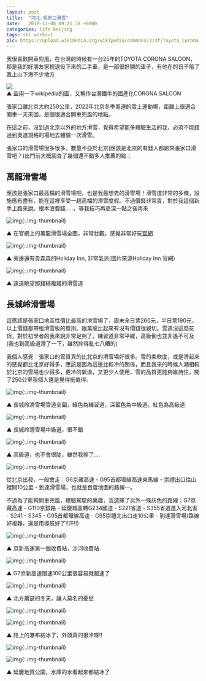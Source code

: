 ```yaml
---
layout: post
title:  "河北.張家口滑雪"
date:   2018-12-08 09:21:38 +0800
categories: life beijing 
tags: ski workout
pic: https://upload.wikimedia.org/wikipedia/commons/3/3f/Toyota_Corona_2.0_EX_Saloon_%2825338407919%29.jpg
---
```


我很喜歡開車兜風，在台灣的時候有一台25年的TOYOTA CORONA SALOON，那是我的好朋友家裡退役下來的二手車，是一部很好開的車子，有他在的日子陪了我上山下海不少地方<!--more-->
<div class="panel">
    <img src="https://upload.wikimedia.org/wikipedia/commons/3/3f/Toyota_Corona_2.0_EX_Saloon_%2825338407919%29.jpg" class="img-thumbnail">
    <div class="panel-heading">
        ▲ 盜用一下wikipedia的圖，又稱作台灣鐵牛的國產化CORONA SALOON
    </div>
</div>

張家口離北京大約250公里，2022年北京冬季奧運的雪上運動場，距離上很適合開車一天來回，是個很適合開車兜風的地點。

在這之前，沒到過北京以外的地方滑雪，覺得希望能多體驗生活的我，必須不能錯過到奧運規格的場地去體驗一次滑雪。




張家口的滑雪場很多很多，數量不亞於北京(應該是北京的有錢人都跑來張家口滑雪吧？)出門前大概調查了幾個還不錯多人推薦的點；

## 萬龍滑雪場

應該是張家口最高檔的滑雪場吧，也是我最想去的滑雪場！滑雪道非常的多條，設施應有盡有，能在這裡享受一趟高檔的滑雪度假。不過價錢非常貴，對於我這個新手上路來說，根本浪費錢.....，等我技巧再高深一點之後再來

![img](http://www.wlski.com/image/xdt.jpg){:.img-thumbnail}

▲ 在官網上的萬龍滑雪場全圖，非常壯觀，感覺非常好玩[官網](http://www.wlski.com/image/xdt.jpg)

![img](/assets\image\20190120\holiday-inn-resort-zhangjiakou-5389014260-16x5.jpg){:.img-thumbnail}

▲ 旁邊還有貴森森的Holiday Inn, 非常氣派(圖片來源Holiday Inn 官網)

![img](/assets\image\20190120\IMG_4222.JPG){:.img-thumbnail}

▲ 遠遠眺望那錯綜複雜的滑雪道

## 長城岭滑雪場

這應該是張家口地區性價比最高的滑雪場了，周末全日票260元，半日票190元，以上價錢都帶租滑雪板的費用。跟萬龍比起來有沒有價錢很親切。雪道沒這麼花俏，對於初學者的我來說非常足夠了。練習道非常平緩，高級倒也並非遙不可及(我也到高級道滑了一下，雖然摔得亂七八糟的)

我個人感覺：張家口的雪質真的比北京的滑雪場好很多。雪的柔軟度，或是滑起來的感覺都比北京好得多，應該是因為這邊比較冷的關係，而且我來的時候人潮相較於北京的雪場也少得多，更冷的氣溫，又更少人使用，雪的品質更能夠維持住，開了250公里我個人還是覺得挺值得。

![img](/assets\image\20190120\IMAG2957.JPG){:.img-thumbnail}

▲ 長城岭滑雪場雪道全圖，綠色為練習道，深藍色為中級道，紅色為高級道

![img](/assets\image\20190120\IMAG2956.JPG){:.img-thumbnail}

▲ 長城岭滑雪場中級道，很不錯

![img](/assets\image\20190120\IMAG2966.JPG){:.img-thumbnail}

▲ 高級道，也不會很陡，雖然我摔了....

![img](/assets\image\20190120\capture_map.PNG){:.img-thumbnail}

從北京出發，一般會走：G6京藏高速 - G95首都環線高速東馬線 - 崇禮出口往山裡開10公里 - 到達滑雪場，也就是百度地圖的路線一。

不過為了能夠開車兜風，體驗駕駛的樂趣，我選擇了另外一條灰色的路線；G7京藏高速 - G110京銀路 - 延慶城區轉G234國道 - S221省道 - S355省道進入河北省 - S241 - S345 - G95首都環線高速 - G95崇禮北出口走10公里 - 到達滑雪場(路線好複雜，還是用導航好了!!汗!!)

![img](/assets\image\20190120\IMG_4211.JPG){:.img-thumbnail}

▲ 京新高速第一個收費站，沙河收費站

![img](/assets\image\20190120\IMG_4209.JPG){:.img-thumbnail}

▲ G7京新高速限速100公里很容易就超速了

![img](/assets\image\20190120\IMG_4217.JPG){:.img-thumbnail}

▲ 北方蕭瑟的冬天，讓人莫名的憂愁

![img](/assets\image\20190120\IMG_4219.JPG){:.img-thumbnail}

![img](/assets\image\20190120\IMG_4220.JPG){:.img-thumbnail}

▲ 路上的瀑布結冰了，外頭真的很冷呀!!

![img](/assets\image\20190120\IMAG2949.JPG){:.img-thumbnail}

![img](/assets\image\20190120\IMAG2951.JPG){:.img-thumbnail}

▲ 延慶地質公園，水庫的水看起來都結冰了






